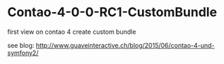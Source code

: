 # Contao-4-0-0-RC1-CustomBundle
first view on contao 4
create custom bundle

see blog: http://www.guaveinteractive.ch/blog/2015/06/contao-4-und-symfony2/
